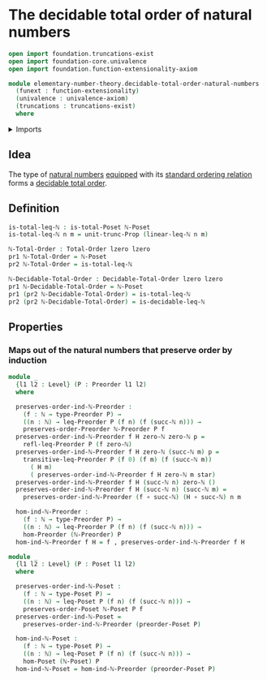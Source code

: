 # The decidable total order of natural numbers

```agda
open import foundation.truncations-exist
open import foundation-core.univalence
open import foundation.function-extensionality-axiom

module elementary-number-theory.decidable-total-order-natural-numbers
  (funext : function-extensionality)
  (univalence : univalence-axiom)
  (truncations : truncations-exist)
  where
```

<details><summary>Imports</summary>

```agda
open import elementary-number-theory.inequality-natural-numbers funext univalence truncations
open import elementary-number-theory.natural-numbers

open import foundation.dependent-pair-types
open import foundation.function-types funext
open import foundation.propositional-truncations funext univalence
open import foundation.unit-type
open import foundation.universe-levels

open import order-theory.decidable-total-orders funext univalence truncations
open import order-theory.order-preserving-maps-posets funext univalence truncations
open import order-theory.order-preserving-maps-preorders funext univalence truncations
open import order-theory.posets funext univalence truncations
open import order-theory.preorders funext univalence truncations
open import order-theory.total-orders funext univalence truncations
```

</details>

## Idea

The type of [natural numbers](elementary-number-theory.natural-numbers.md)
[equipped](foundation.structure.md) with its
[standard ordering relation](elementary-number-theory.inequality-natural-numbers.md)
forms a [decidable total order](order-theory.decidable-total-orders.md).

## Definition

```agda
is-total-leq-ℕ : is-total-Poset ℕ-Poset
is-total-leq-ℕ n m = unit-trunc-Prop (linear-leq-ℕ n m)

ℕ-Total-Order : Total-Order lzero lzero
pr1 ℕ-Total-Order = ℕ-Poset
pr2 ℕ-Total-Order = is-total-leq-ℕ

ℕ-Decidable-Total-Order : Decidable-Total-Order lzero lzero
pr1 ℕ-Decidable-Total-Order = ℕ-Poset
pr1 (pr2 ℕ-Decidable-Total-Order) = is-total-leq-ℕ
pr2 (pr2 ℕ-Decidable-Total-Order) = is-decidable-leq-ℕ
```

## Properties

### Maps out of the natural numbers that preserve order by induction

```agda
module _
  {l1 l2 : Level} (P : Preorder l1 l2)
  where

  preserves-order-ind-ℕ-Preorder :
    (f : ℕ → type-Preorder P) →
    ((n : ℕ) → leq-Preorder P (f n) (f (succ-ℕ n))) →
    preserves-order-Preorder ℕ-Preorder P f
  preserves-order-ind-ℕ-Preorder f H zero-ℕ zero-ℕ p =
    refl-leq-Preorder P (f zero-ℕ)
  preserves-order-ind-ℕ-Preorder f H zero-ℕ (succ-ℕ m) p =
    transitive-leq-Preorder P (f 0) (f m) (f (succ-ℕ m))
      ( H m)
      ( preserves-order-ind-ℕ-Preorder f H zero-ℕ m star)
  preserves-order-ind-ℕ-Preorder f H (succ-ℕ n) zero-ℕ ()
  preserves-order-ind-ℕ-Preorder f H (succ-ℕ n) (succ-ℕ m) =
    preserves-order-ind-ℕ-Preorder (f ∘ succ-ℕ) (H ∘ succ-ℕ) n m

  hom-ind-ℕ-Preorder :
    (f : ℕ → type-Preorder P) →
    ((n : ℕ) → leq-Preorder P (f n) (f (succ-ℕ n))) →
    hom-Preorder (ℕ-Preorder) P
  hom-ind-ℕ-Preorder f H = f , preserves-order-ind-ℕ-Preorder f H

module _
  {l1 l2 : Level} (P : Poset l1 l2)
  where

  preserves-order-ind-ℕ-Poset :
    (f : ℕ → type-Poset P) →
    ((n : ℕ) → leq-Poset P (f n) (f (succ-ℕ n))) →
    preserves-order-Poset ℕ-Poset P f
  preserves-order-ind-ℕ-Poset =
    preserves-order-ind-ℕ-Preorder (preorder-Poset P)

  hom-ind-ℕ-Poset :
    (f : ℕ → type-Poset P) →
    ((n : ℕ) → leq-Poset P (f n) (f (succ-ℕ n))) →
    hom-Poset (ℕ-Poset) P
  hom-ind-ℕ-Poset = hom-ind-ℕ-Preorder (preorder-Poset P)
```

